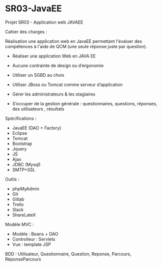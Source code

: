 # SR03-JavaEE

Projet SR03 - Application web JAVAEE

Cahier des charges :

Réalisation une application web en JavaEE permettant l'évaluer des compétences à l'aide de QCM (une seule réponse juste par question).

- Réaliser une application Web en JAVA EE

- Aucune contrainte de design ou d’ergonomie 

- Utiliser un SGBD au choix

- Utiliser JBoss ou Tomcat comme serveur d’application

- Gérer les administrateurs & les stagiaires

- S’occuper de la gestion générale : questionnaires, questions, réponses, des utilisateurs , résultats


Spécifications :

- JavaEE (DAO + Factory)
- Eclipse
- Tomcat
- Bootstrap
- Jquery
- JS
- Ajax
- JDBC (Mysql)
- SMTP+SSL

Outils :

- phpMyAdmin
- Git 
- Gitlab
- Trello
- Slack
- ShareLateX

Modèle MVC :

- Modèle : Beans + DAO
- Controlleur : Servlets
- Vue : template JSP

BDD : 
Utilisateur, Questionnaire, Question, Reponse, Parcours, RéponseParcours

